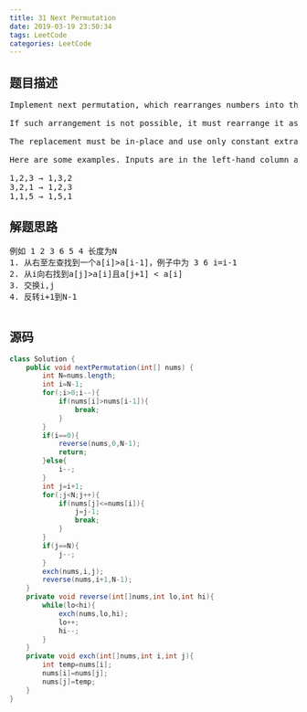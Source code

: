 ```yaml
---
title: 31 Next Permutation
date: 2019-03-19 23:50:34
tags: LeetCode
categories: LeetCode
---
```


## 题目描述

<pre>
Implement next permutation, which rearranges numbers into the lexicographically next greater permutation of numbers.

If such arrangement is not possible, it must rearrange it as the lowest possible order (ie, sorted in ascending order).

The replacement must be in-place and use only constant extra memory.

Here are some examples. Inputs are in the left-hand column and its corresponding outputs are in the right-hand column.

1,2,3 → 1,3,2
3,2,1 → 1,2,3
1,1,5 → 1,5,1
</pre>

## 解题思路

<pre>
例如 1 2 3 6 5 4 长度为N
1. 从右至左查找到一个a[i]>a[i-1]，例子中为 3 6 i=i-1
2. 从i向右找到a[j]>a[i]且a[j+1] < a[i]
3. 交换i,j
4. 反转i+1到N-1

</pre>

## 源码

```java
class Solution {
    public void nextPermutation(int[] nums) {
        int N=nums.length;
        int i=N-1;
        for(;i>0;i--){
            if(nums[i]>nums[i-1]){
                break;
            }
        }
        if(i==0){
            reverse(nums,0,N-1);
            return;
        }else{
            i--;
        }
        int j=i+1;
        for(;j<N;j++){
            if(nums[j]<=nums[i]){
                j=j-1;
                break;
            }
        }
        if(j==N){
            j--;
        }
        exch(nums,i,j);
        reverse(nums,i+1,N-1);
    }
    private void reverse(int[]nums,int lo,int hi){
        while(lo<hi){
            exch(nums,lo,hi);
            lo++;
            hi--;
        }
    }
    private void exch(int[]nums,int i,int j){
        int temp=nums[i];
        nums[i]=nums[j];
        nums[j]=temp;
    }
}
```